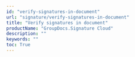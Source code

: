 ```yaml
---
id: "verify-signatures-in-document"
url: "signature/verify-signatures-in-document"
title: "Verify signatures in document"
productName: "GroupDocs.Signature Cloud"
description: ""
keywords: ""
toc: True
---
```



